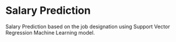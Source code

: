 # Salary Prediction

Salary Prediction based on the job designation using Support Vector Regression Machine Learning model.
